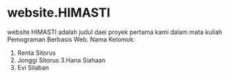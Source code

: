 # website.HIMASTI
website HIMASTI adalah judul daei proyek pertama kami dalam mata kuliah Pemograman Berbasis Web. 
Nama Kelomok:
1. Renta Sitorus
2. Jonggi Sitorus
3.Hana Siahaan
4. Evi Silaban

